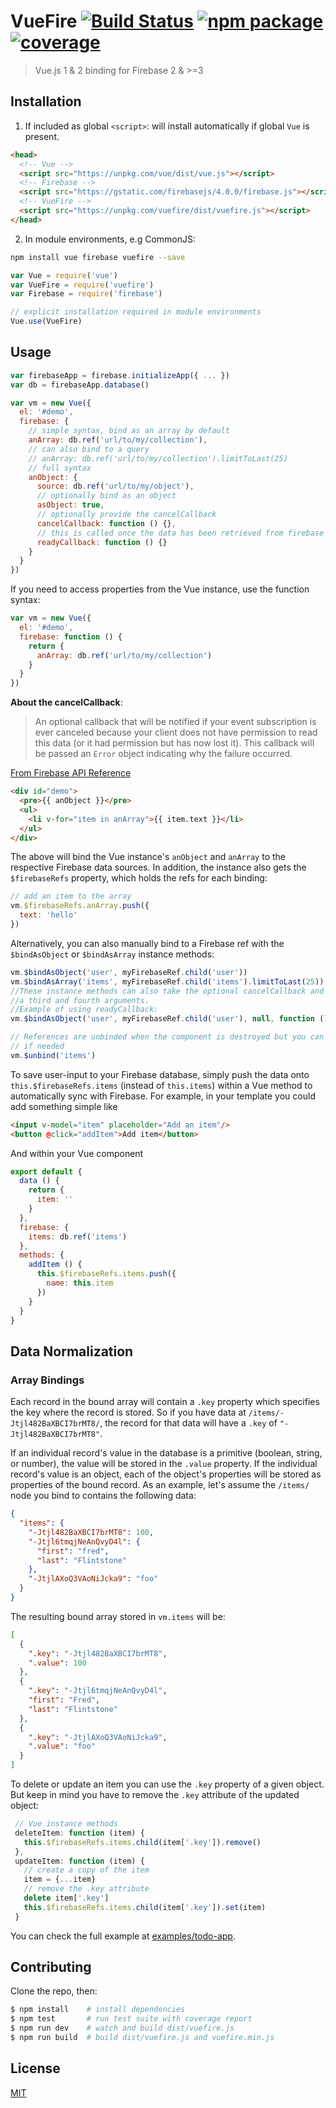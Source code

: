 # VueFire [![Build Status](https://img.shields.io/circleci/project/vuejs/vuefire.svg)](https://circleci.com/gh/vuejs/vuefire) [![npm package](https://img.shields.io/npm/v/vuefire.svg)](https://www.npmjs.com/package/vuefire) [![coverage](https://img.shields.io/codecov/c/github/vuejs/vuefire.svg)](https://codecov.io/github/vuejs/vuefire)

> Vue.js 1 & 2 binding for Firebase 2 & >=3

## Installation

1. If included as global `<script>`: will install automatically if global `Vue` is present.

  ``` html
  <head>
    <!-- Vue -->
    <script src="https://unpkg.com/vue/dist/vue.js"></script>
    <!-- Firebase -->
    <script src="https://gstatic.com/firebasejs/4.0.0/firebase.js"></script>
    <!-- VueFire -->
    <script src="https://unpkg.com/vuefire/dist/vuefire.js"></script>
  </head>
  ```

2. In module environments, e.g CommonJS:

  ``` bash
  npm install vue firebase vuefire --save
  ```

  ``` js
  var Vue = require('vue')
  var VueFire = require('vuefire')
  var Firebase = require('firebase')

  // explicit installation required in module environments
  Vue.use(VueFire)
  ```

## Usage

``` js
var firebaseApp = firebase.initializeApp({ ... })
var db = firebaseApp.database()

var vm = new Vue({
  el: '#demo',
  firebase: {
    // simple syntax, bind as an array by default
    anArray: db.ref('url/to/my/collection'),
    // can also bind to a query
    // anArray: db.ref('url/to/my/collection').limitToLast(25)
    // full syntax
    anObject: {
      source: db.ref('url/to/my/object'),
      // optionally bind as an object
      asObject: true,
      // optionally provide the cancelCallback
      cancelCallback: function () {},
      // this is called once the data has been retrieved from firebase
      readyCallback: function () {}
    }
  }
})
```

If you need to access properties from the Vue instance, use the function syntax:

```js
var vm = new Vue({
  el: '#demo',
  firebase: function () {
    return {
      anArray: db.ref('url/to/my/collection')
    }
  }
})
```

**About the cancelCallback**:

> An optional callback that will be notified if your event subscription is ever canceled because your client does not have permission to read this data (or it had permission but has now lost it). This callback will be passed an `Error` object indicating why the failure occurred.

[From Firebase API Reference](https://firebase.google.com/docs/reference/js/firebase.database.Query#on)

``` html
<div id="demo">
  <pre>{{ anObject }}</pre>
  <ul>
    <li v-for="item in anArray">{{ item.text }}</li>
  </ul>
</div>
```

The above will bind the Vue instance's `anObject` and `anArray` to the respective Firebase data sources. In addition, the instance also gets the `$firebaseRefs` property, which holds the refs for each binding:

``` js
// add an item to the array
vm.$firebaseRefs.anArray.push({
  text: 'hello'
})
```

Alternatively, you can also manually bind to a Firebase ref with the `$bindAsObject` or `$bindAsArray` instance methods:

``` js
vm.$bindAsObject('user', myFirebaseRef.child('user'))
vm.$bindAsArray('items', myFirebaseRef.child('items').limitToLast(25))
//These instance methods can also take the optional cancelCallback and readyCallback callbacks functions as
//a third and fourth arguments.
//Example of using readyCallback:
vm.$bindAsObject('user', myFirebaseRef.child('user'), null, function () {})

// References are unbinded when the component is destroyed but you can manually unbind a reference
// if needed
vm.$unbind('items')
```

To save user-input to your Firebase database, simply push the data onto `this.$firebaseRefs.items` (instead of `this.items`) within a Vue method to automatically sync with Firebase.
For example, in your template you could add something simple like
```html
<input v-model="item" placeholder="Add an item"/>
<button @click="addItem">Add item</button>

```
And within your Vue component
```js
export default {
  data () {
    return {
      item: ''
    }
  },
  firebase: {
    items: db.ref('items')
  },
  methods: {
    addItem () {
      this.$firebaseRefs.items.push({
        name: this.item
      })
    }
  }
}

```
## Data Normalization

### Array Bindings

Each record in the bound array will contain a `.key` property which specifies the key where the record is stored. So if you have data at `/items/-Jtjl482BaXBCI7brMT8/`, the record for that data will have a `.key` of `"-Jtjl482BaXBCI7brMT8"`.

If an individual record's value in the database is a primitive (boolean, string, or number), the value will be stored in the `.value` property. If the individual record's value is an object, each of the object's properties will be stored as properties of the bound record. As an example, let's assume the `/items/` node you bind to contains the following data:

``` json
{
  "items": {
    "-Jtjl482BaXBCI7brMT8": 100,
    "-Jtjl6tmqjNeAnQvyD4l": {
      "first": "fred",
      "last": "Flintstone"
    },
    "-JtjlAXoQ3VAoNiJcka9": "foo"
  }
}
```

The resulting bound array stored in `vm.items` will be:

``` json
[
  {
    ".key": "-Jtjl482BaXBCI7brMT8",
    ".value": 100
  },
  {
    ".key": "-Jtjl6tmqjNeAnQvyD4l",
    "first": "Fred",
    "last": "Flintstone"
  },
  {
    ".key": "-JtjlAXoQ3VAoNiJcka9",
    ".value": "foo"
  }
]
```

To delete or update an item you can use the `.key` property of a given object. But keep in mind you have to remove the `.key` attribute of the updated object:

``` js
 // Vue instance methods
 deleteItem: function (item) {
   this.$firebaseRefs.items.child(item['.key']).remove()
 },
 updateItem: function (item) { 
   // create a copy of the item
   item = {...item}
   // remove the .key attribute
   delete item['.key']
   this.$firebaseRefs.items.child(item['.key']).set(item)
 } 
```

You can check the full example at [examples/todo-app](examples/todo-app/index.html).

## Contributing

Clone the repo, then:

```bash
$ npm install    # install dependencies
$ npm test       # run test suite with coverage report
$ npm run dev    # watch and build dist/vuefire.js
$ npm run build  # build dist/vuefire.js and vuefire.min.js
```

## License

[MIT](http://opensource.org/licenses/MIT)
